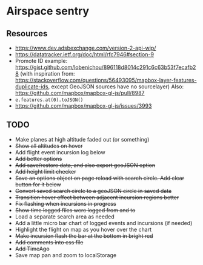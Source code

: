 # Airspace sentry

## Resources
+ https://www.dev.adsbexchange.com/version-2-api-wip/
+ https://datatracker.ietf.org/doc/html/rfc7946#section-9
+ Promote ID example: https://gist.github.com/lobenichou/896118d8014c291c6c63b53f7ecafb28 (with inspiration from: https://stackoverflow.com/questions/56493095/mapbox-layer-features-duplicate-ids, except GeoJSON sources have no sourcelayer) Also: https://github.com/mapbox/mapbox-gl-js/pull/8987
+ `e.features.at(0).toJSON()`
+ https://github.com/mapbox/mapbox-gl-js/issues/3993

## TODO

+ Make planes at high altitude faded out (or something)
+ ~~Show all altitudes on hover~~
+ Add flight event incursion log below
+ ~~Add better options~~
+ ~~Add save/restore data, and also export geoJSON option~~
+ ~~Add height limit checker~~
+ ~~Save an options object on page reload with search circle. Add clear button for it below~~
+ ~~Convert saved search circle to a geoJSON circle in saved data~~
+ ~~Transition hover effect between adjacent incursion regions better~~
+ ~~Fix flashing when incursions in progress~~
+ ~~Show time logged files were logged from and to~~
+ Load a separate search area as needed
+ Add a little micro bar chart of logged events and incursions (if needed)
+ Highlight the flight on map as you hover over the chart
+ ~~Make incursion flash the bar at the bottom in bright red~~
+ ~~Add comments into css file~~
+ ~~Add TimeAgo~~
+ Save map pan and zoom to localStorage